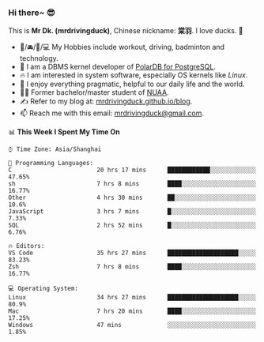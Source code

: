 ### Hi there~ 😎

This is **Mr Dk. (mrdrivingduck)**, Chinese nickname: **棠羽**. I love ducks. 🦆

- 💪/🚘/🏸/💻 My Hobbies include workout, driving, badminton and technology.
- 🍊 I am a DBMS kernel developer of [PolarDB for PostgreSQL](https://github.com/ApsaraDB/PolarDB-for-PostgreSQL).
- 🔥 I am interested in system software, especially OS kernels like *Linux*.
- 🔧 I enjoy everything pragmatic, helpful to our daily life and the world.
- 👨‍🎓 Former bachelor/master student of [NUAA](https://en.wikipedia.org/wiki/Nanjing_University_of_Aeronautics_and_Astronautics).
- ✍ Refer to my blog at: [mrdrivingduck.github.io/blog](https://www.mrdrivingduck.cn/blog/#/).
- 📫 Reach me with this email: [mrdrivingduck@gmail.com](mailto:mrdrivingduck@gmail.com).

<!--START_SECTION:waka-->
📊 **This Week I Spent My Time On** 

```text
⌚︎ Time Zone: Asia/Shanghai

💬 Programming Languages: 
C                        20 hrs 17 mins      ████████████░░░░░░░░░░░░░   47.65% 
sh                       7 hrs 8 mins        ████░░░░░░░░░░░░░░░░░░░░░   16.77% 
Other                    4 hrs 30 mins       ██░░░░░░░░░░░░░░░░░░░░░░░   10.6% 
JavaScript               3 hrs 7 mins        █░░░░░░░░░░░░░░░░░░░░░░░░   7.33% 
SQL                      2 hrs 52 mins       █░░░░░░░░░░░░░░░░░░░░░░░░   6.76%

🔥 Editors: 
VS Code                  35 hrs 27 mins      ████████████████████░░░░░   83.23% 
Zsh                      7 hrs 8 mins        ████░░░░░░░░░░░░░░░░░░░░░   16.77%

💻 Operating System: 
Linux                    34 hrs 27 mins      ████████████████████░░░░░   80.9% 
Mac                      7 hrs 20 mins       ████░░░░░░░░░░░░░░░░░░░░░   17.25% 
Windows                  47 mins             ░░░░░░░░░░░░░░░░░░░░░░░░░   1.85%

```


<!--END_SECTION:waka-->

<!-- ![Mr Dk.'s GitHub Stats](https://github-readme-stats.vercel.app/api?username=mrdrivingduck&count_private&show_icons=true&theme=buefy) -->

<!-- ![Most Used Languages](https://github-readme-stats.vercel.app/api/top-langs/?username=mrdrivingduck&exclude_repo=mips32-CPU,snort-tcp-socket&theme=buefy&layout=compact&langs_count=10) -->


<!--
**mrdrivingduck/mrdrivingduck** is a ✨ _special_ ✨ repository because its `README.md` (this file) appears on your GitHub profile.

Here are some ideas to get you started:

- 🔭 I’m currently working on ...
- 🌱 I’m currently learning ...
- 👯 I’m looking to collaborate on ...
- 🤔 I’m looking for help with ...
- 💬 Ask me about ...
- 📫 How to reach me: ...
- 😄 Pronouns: ...
- ⚡ Fun fact: ...
-->
